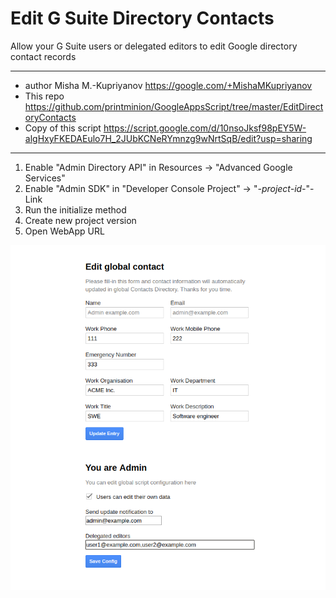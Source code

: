 # Edit G Suite Directory Contacts


Allow your G Suite users or delegated editors to edit Google directory contact records

---

 * author Misha M.-Kupriyanov https://google.com/+MishaMKupriyanov
 * This repo  https://github.com/printminion/GoogleAppsScript/tree/master/EditDirectoryContacts
 * Copy of this script https://script.google.com/d/10nsoJksf98pEY5W-algHxyFKEDAEulo7H_2JUbKCNeRYmnzg9wNrtSqB/edit?usp=sharing

---

1. Enable "Admin Directory API" in Resources -> "Advanced Google Services"
2. Enable "Admin SDK" in "Developer Console Project" -> "*-project-id-*"-Link
3. Run the initialize method
4. Create new project version
5. Open WebApp URL

![Admin_View](docs/admin_view.png)
